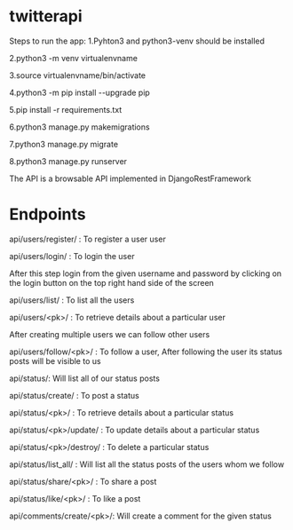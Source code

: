 # twitterapi

Steps to run the app:
1.Pyhton3 and python3-venv should be installed

2.python3 -m venv virtualenvname

3.source virtualenvname/bin/activate

4.python3 -m pip install --upgrade pip

5.pip install -r requirements.txt

6.python3 manage.py makemigrations

7.python3 manage.py migrate

8.python3 manage.py runserver

The API is a browsable API implemented in DjangoRestFramework

# Endpoints

api/users/register/ : To register a user user

api/users/login/ : To login the user

After this step login from the given username and password by clicking on the login button on the top right hand side of the screen 

api/users/list/ : To list all the users

api/users/\<pk>/ : To retrieve details about a particular user
  
After creating multiple users we can follow other users

api/users/follow/\<pk>/ : To follow a user, After following the user its status posts will be visible to us



api/status/: Will list all of our status posts

api/status/create/ : To post a status

api/status/\<pk>/ : To retrieve details about a particular status

api/status/\<pk>/update/ : To update details about a particular status

api/status/\<pk>/destroy/ : To delete a particular status
  
api/status/list_all/ : Will list all the status posts of the users whom we follow

api/status/share/\<pk>/ : To share a post

api/status/like/\<pk>/ : To like a post



api/comments/create/\<pk>/: Will create a comment for the given status

